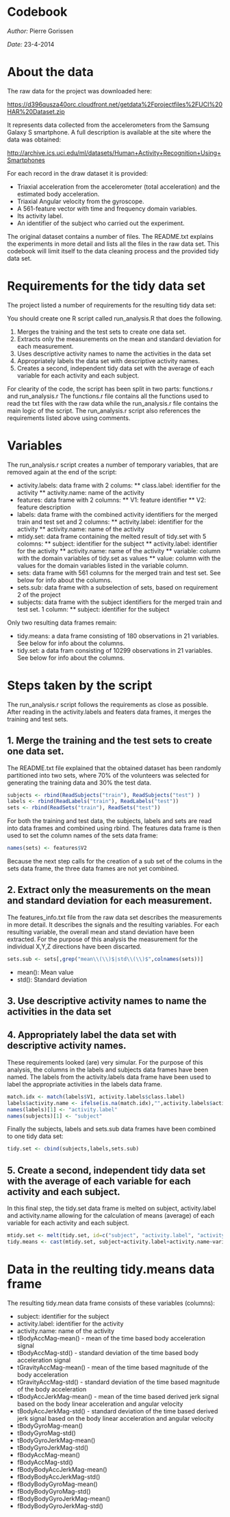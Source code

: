 Codebook
==============================

*Author:* Pierre Gorissen

*Date:* 23-4-2014

# About the data
The raw data for the project was downloaded here:

https://d396qusza40orc.cloudfront.net/getdata%2Fprojectfiles%2FUCI%20HAR%20Dataset.zip

It represents data collected from the accelerometers from the Samsung Galaxy S smartphone. A full description is available at the site where the data was obtained: 

http://archive.ics.uci.edu/ml/datasets/Human+Activity+Recognition+Using+Smartphones 

For each record in the draw dataset it is provided: 
* Triaxial acceleration from the accelerometer (total acceleration) and the estimated body acceleration. 
* Triaxial Angular velocity from the gyroscope. 
* A 561-feature vector with time and frequency domain variables. 
* Its activity label. 
* An identifier of the subject who carried out the experiment.

The original dataset contains a number of files. The README.txt explains the experiments in more detail and lists all the files in the raw data set.
This codebook will limit itself to the data cleaning process and the provided tidy data set.

# Requirements for the tidy data set
The project listed a number of requirements for the resulting tidy data set:

You should create one R script called run_analysis.R that does the following. 
1. Merges the training and the test sets to create one data set.
2. Extracts only the measurements on the mean and standard deviation for each measurement. 
3. Uses descriptive activity names to name the activities in the data set
4. Appropriately labels the data set with descriptive activity names. 
5. Creates a second, independent tidy data set with the average of each variable for each activity and each subject. 

For clearity of the code, the script has been split in two parts: functions.r and run_analysis.r
The functions.r file contains all the functions used to read the txt files with the raw data while the run_analysis.r file contains the main logic of the script.
The run_analysis.r script also references the requirements listed above using comments.

# Variables

The run_analysis.r script creates a number of temporary variables, that are removed again at the end of the script:
* activity.labels: data frame with 2 colums:
**  class.label: identifier for the activity
**  activity.name: name of the activity
* features: data frame with 2 columns:
** V1: feature identifier
** V2: feature description
* labels: data frame with the combined activity identifiers for the merged train and test set and 2 columns:
** activity.label: identifier for the activity
** activity.name: name of the activity
* mtidy.set: data frame containing the melted result of tidy.set with 5 colomns:
** subject: identifier for the subject
** activity.label: identifier for the activity
** activity.name: name of the activity
** variable: column with the domain variables of tidy.set as values
** value: column with the values for the domain variables listed in the variable column.
* sets: data frame with 561 columns for the merged train and test set. See below for info about the columns.
* sets.sub: data frame with a subselection of sets, based on requirement 2 of the project
* subjects: data frame with the subject identifiers for the merged train and test set. 1 column:
** subject: identifier for the subject

Only two resulting data frames remain:
* tidy.means: a data frame consisting of 180 observations in 21 variables. See below for info about the columns.
* tidy.set: a data fram consisting of 10299 observations in 21 variables. See below for info about the columns.

# Steps taken by the script
The run_analysis.r script follows the requirements as close as possible.
After reading in the activity.labels and featers data frames, it merges the training and test sets.

## 1. Merge the training and the test sets to create one data set.
The README.txt file explained that the obtained dataset has been randomly partitioned into two sets, where 70% of the volunteers was selected for generating the training data and 30% the test data. 
```R
subjects <- rbind(ReadSubjects("train"), ReadSubjects("test") )
labels <- rbind(ReadLabels("train"), ReadLabels("test"))
sets <- rbind(ReadSets("train"), ReadSets("test"))
```
For both the training and test data, the subjects, labels and sets are read into data frames and combined using rbind.
The features data frame is then used to set the column names of the sets data frame:
```R
names(sets) <- features$V2
```
Because the next step calls for the creation of a sub set of the colums in the sets data frame, the three data frames are not yet combined.

## 2. Extract only the measurements on the mean and standard deviation for each measurement. 
The features_info.txt file from the raw data set describes the measurements in more detail. It describes the signals and the resulting variables. For each resulting variable, the overall mean and stand deviation have been extracted. For the purpose of this analysis the measurement for the individual X,Y,Z directions have been discarted.
```R
sets.sub <- sets[,grep("mean\\(\\)$|std\\(\\)$",colnames(sets))]
```
* mean(): Mean value
* std(): Standard deviation

## 3. Use descriptive activity names to name the activities in the data set
## 4. Appropriately label the data set with descriptive activity names.
These requirements looked (are) very simular. For the purpose of this analysis, the columns in the labels and subjects data frames have been named. The labels from the activity.labels data frame have been used to label the appropriate activities in the labels data frame.
```R
match.idx <- match(labels$V1, activity.labels$class.label)
labels$activity.name <- ifelse(is.na(match.idx),"",activity.labels$activity.name[match.idx])
names(labels)[1] <- "activity.label"
names(subjects)[1] <- "subject"
```

Finally the subjects, labels and sets.sub data frames have been combined to one tidy data set:
```R
tidy.set <- cbind(subjects,labels,sets.sub)
```
## 5. Create a second, independent tidy data set with the average of each variable for each activity and each subject. 
In this final step, the tidy.set data frame is melted on subject, activity.label and activity.name allowing for the calculation of means (average) of each variable for each activity and each subject.
```R
mtidy.set <- melt(tidy.set, id=c("subject", "activity.label", "activity.name"))
tidy.means <- cast(mtidy.set, subject+activity.label+activity.name~variable, mean)
```

# Data in the reulting tidy.means data frame

The resulting tidy.mean data frame consists of these variables (columns):
* subject: identifier for the subject
* activity.label: identifier for the activity
* activity.name: name of the activity
* tBodyAccMag-mean() - mean of the time based body acceleration signal
* tBodyAccMag-std() - standard deviation of the time based body acceleration signal
* tGravityAccMag-mean() - mean of the time based magnitude of the body acceleration
* tGravityAccMag-std() - standard deviation of the time based magnitude of the body acceleration
* tBodyAccJerkMag-mean() - mean of the time based derived jerk signal based on the body linear acceleration and angular velocity
* tBodyAccJerkMag-std() - standard deviation of the time based derived jerk signal based on the body linear acceleration and angular velocity
* tBodyGyroMag-mean()
* tBodyGyroMag-std()
* tBodyGyroJerkMag-mean()
* tBodyGyroJerkMag-std()
* fBodyAccMag-mean()
* fBodyAccMag-std()
* fBodyBodyAccJerkMag-mean()
* fBodyBodyAccJerkMag-std()
* fBodyBodyGyroMag-mean()
* fBodyBodyGyroMag-std()
* fBodyBodyGyroJerkMag-mean()
* fBodyBodyGyroJerkMag-std()
